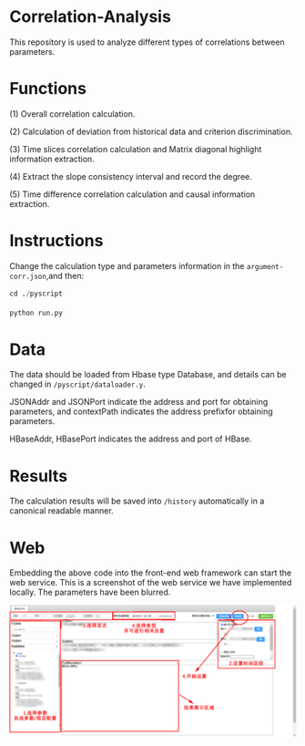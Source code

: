 # Correlation-Analysis
This repository is used to analyze different types of correlations between parameters.

# Functions
(1) Overall correlation calculation.

(2) Calculation of deviation from historical data and criterion discrimination.

(3) Time slices correlation calculation and Matrix diagonal highlight information extraction.

(4) Extract the slope consistency interval and record the degree.

(5) Time difference correlation calculation and causal information extraction.

# Instructions

Change the calculation type and parameters information in the `argument-corr.json`,and then:

```python
cd ./pyscript

python run.py
```


# Data
The data should be loaded from Hbase type Database, and details can be changed in `/pyscript/dataloader.y`. 

JSONAddr and JSONPort indicate the address and port for obtaining parameters, and contextPath indicates the address prefixfor obtaining parameters. 

HBaseAddr, HBasePort indicates the address and port of HBase.

# Results
The calculation results will be saved into `/history` automatically in a canonical readable manner.

# Web

Embedding the above code into the front-end web framework can start the web service. This is a screenshot of the web service we have implemented locally. The parameters have been blurred.

![image-20220622151447458](README.assets/image-20220622151447458.png)